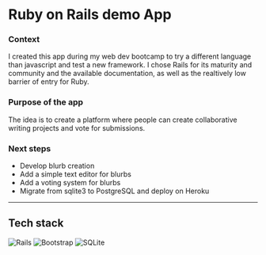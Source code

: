 # Ruby on Rails demo App

### Context
I created this app during my web dev bootcamp to try a different language than javascript and test a new framework.
I chose Rails for its maturity and community and the available documentation, as well as the realtively low barrier of entry for Ruby.

### Purpose of the app
The idea is to create a platform where people can create collaborative writing projects and vote for submissions.

### Next steps
- Develop blurb creation
- Add a simple text editor for blurbs
- Add a voting system for blurbs
- Migrate from sqlite3 to PostgreSQL and deploy on Heroku

---

## Tech stack
![Rails](https://img.shields.io/badge/rails-%23CC0000.svg?style=for-the-badge&logo=ruby-on-rails&logoColor=white) ![Bootstrap](https://img.shields.io/badge/bootstrap-%238511FA.svg?style=for-the-badge&logo=bootstrap&logoColor=white) ![SQLite](https://img.shields.io/badge/sqlite-%2307405e.svg?style=for-the-badge&logo=sqlite&logoColor=white)
